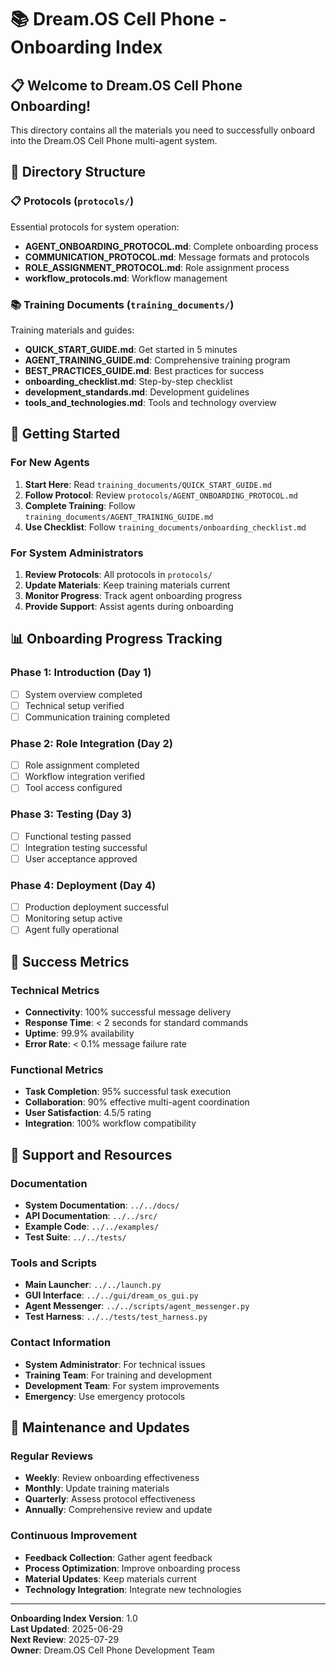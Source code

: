# 📚 Dream.OS Cell Phone - Onboarding Index

## 📋 Welcome to Dream.OS Cell Phone Onboarding!

This directory contains all the materials you need to successfully onboard into the Dream.OS Cell Phone multi-agent system.

## 📁 Directory Structure

### 📋 Protocols (`protocols/`)
Essential protocols for system operation:
- **AGENT_ONBOARDING_PROTOCOL.md**: Complete onboarding process
- **COMMUNICATION_PROTOCOL.md**: Message formats and protocols
- **ROLE_ASSIGNMENT_PROTOCOL.md**: Role assignment process
- **workflow_protocols.md**: Workflow management

### 📚 Training Documents (`training_documents/`)
Training materials and guides:
- **QUICK_START_GUIDE.md**: Get started in 5 minutes
- **AGENT_TRAINING_GUIDE.md**: Comprehensive training program
- **BEST_PRACTICES_GUIDE.md**: Best practices for success
- **onboarding_checklist.md**: Step-by-step checklist
- **development_standards.md**: Development guidelines
- **tools_and_technologies.md**: Tools and technology overview

## 🚀 Getting Started

### For New Agents
1. **Start Here**: Read `training_documents/QUICK_START_GUIDE.md`
2. **Follow Protocol**: Review `protocols/AGENT_ONBOARDING_PROTOCOL.md`
3. **Complete Training**: Follow `training_documents/AGENT_TRAINING_GUIDE.md`
4. **Use Checklist**: Follow `training_documents/onboarding_checklist.md`

### For System Administrators
1. **Review Protocols**: All protocols in `protocols/`
2. **Update Materials**: Keep training materials current
3. **Monitor Progress**: Track agent onboarding progress
4. **Provide Support**: Assist agents during onboarding

## 📊 Onboarding Progress Tracking

### Phase 1: Introduction (Day 1)
- [ ] System overview completed
- [ ] Technical setup verified
- [ ] Communication training completed

### Phase 2: Role Integration (Day 2)
- [ ] Role assignment completed
- [ ] Workflow integration verified
- [ ] Tool access configured

### Phase 3: Testing (Day 3)
- [ ] Functional testing passed
- [ ] Integration testing successful
- [ ] User acceptance approved

### Phase 4: Deployment (Day 4)
- [ ] Production deployment successful
- [ ] Monitoring setup active
- [ ] Agent fully operational

## 🎯 Success Metrics

### Technical Metrics
- **Connectivity**: 100% successful message delivery
- **Response Time**: < 2 seconds for standard commands
- **Uptime**: 99.9% availability
- **Error Rate**: < 0.1% message failure rate

### Functional Metrics
- **Task Completion**: 95% successful task execution
- **Collaboration**: 90% effective multi-agent coordination
- **User Satisfaction**: 4.5/5 rating
- **Integration**: 100% workflow compatibility

## 🔧 Support and Resources

### Documentation
- **System Documentation**: `../../docs/`
- **API Documentation**: `../../src/`
- **Example Code**: `../../examples/`
- **Test Suite**: `../../tests/`

### Tools and Scripts
- **Main Launcher**: `../../launch.py`
- **GUI Interface**: `../../gui/dream_os_gui.py`
- **Agent Messenger**: `../../scripts/agent_messenger.py`
- **Test Harness**: `../../tests/test_harness.py`

### Contact Information
- **System Administrator**: For technical issues
- **Training Team**: For training and development
- **Development Team**: For system improvements
- **Emergency**: Use emergency protocols

## 🔄 Maintenance and Updates

### Regular Reviews
- **Weekly**: Review onboarding effectiveness
- **Monthly**: Update training materials
- **Quarterly**: Assess protocol effectiveness
- **Annually**: Comprehensive review and update

### Continuous Improvement
- **Feedback Collection**: Gather agent feedback
- **Process Optimization**: Improve onboarding process
- **Material Updates**: Keep materials current
- **Technology Integration**: Integrate new technologies

---

**Onboarding Index Version**: 1.0  
**Last Updated**: 2025-06-29  
**Next Review**: 2025-07-29  
**Owner**: Dream.OS Cell Phone Development Team

